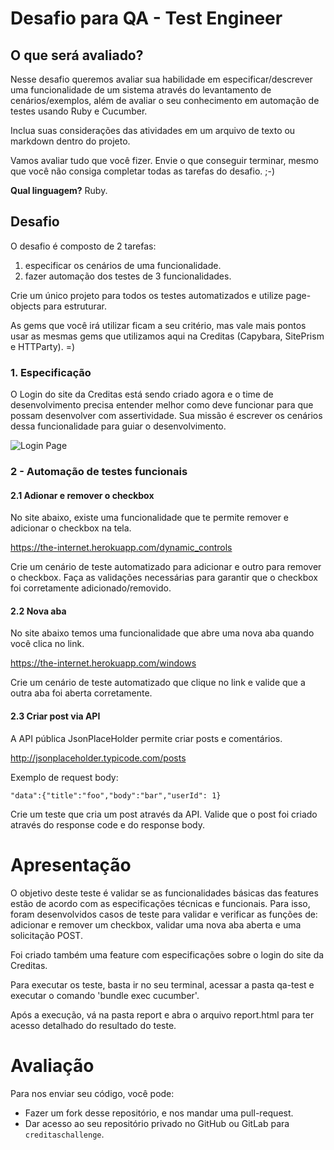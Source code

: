 # Desafio para QA - Test Engineer

## O que será avaliado?

Nesse desafio queremos avaliar sua habilidade em especificar/descrever uma funcionalidade de um sistema através do levantamento de cenários/exemplos, além de avaliar o seu conhecimento em automação de testes usando Ruby e Cucumber.

Inclua suas considerações das atividades em um arquivo de texto ou markdown dentro do projeto.

Vamos avaliar tudo que você fizer. Envie o que conseguir terminar, mesmo que você não consiga completar todas as tarefas do desafio. ;-)

**Qual linguagem?** Ruby.

## Desafio

O desafio é composto de 2 tarefas:

1. especificar os cenários de uma funcionalidade.
2. fazer automação dos testes de 3 funcionalidades.

Crie um único projeto para todos os testes automatizados e utilize page-objects para estruturar.

As gems que você irá utilizar ficam a seu critério, mas vale mais pontos usar as mesmas gems que utilizamos aqui na Creditas (Capybara, SitePrism e HTTParty). =)

### 1. Especificação

O Login do site da Creditas está sendo criado agora e o time de desenvolvimento precisa entender melhor como deve funcionar para que possam desenvolver com assertividade. Sua missão é escrever os cenários dessa funcionalidade para guiar o desenvolvimento.

![Login Page](login_creditas.png)


### 2 - Automação de testes funcionais

#### 2.1 Adionar e remover o checkbox

No site abaixo, existe uma funcionalidade que te permite remover e adicionar o checkbox na tela.

https://the-internet.herokuapp.com/dynamic_controls

Crie um cenário de teste automatizado para adicionar e outro para remover o checkbox. Faça as validações necessárias para garantir que o checkbox foi corretamente adicionado/removido.

#### 2.2 Nova aba

No site abaixo temos uma funcionalidade que abre uma nova aba quando você clica no link.

https://the-internet.herokuapp.com/windows

Crie um cenário de teste automatizado que clique no link e valide que a outra aba foi aberta corretamente.


#### 2.3 Criar post via API

A API pública JsonPlaceHolder permite criar posts e comentários.

http://jsonplaceholder.typicode.com/posts

Exemplo de request body:

`"data":{"title":"foo","body":"bar","userId": 1}`

Crie um teste que cria um post através da API. Valide que o post foi criado através do response code e do response body.

# Apresentação

O objetivo deste teste é validar se as funcionalidades básicas das features estão de acordo com as especificações técnicas e funcionais. Para isso, foram desenvolvidos casos de teste para validar e verificar as funções de: adicionar e remover um checkbox, validar uma nova aba aberta e uma solicitação POST.

Foi criado também uma feature com especificações sobre o login do site da Creditas.

Para executar os teste, basta ir no seu terminal, acessar a pasta qa-test e executar o comando 'bundle exec cucumber'.

Após a execução, vá na pasta report e abra o arquivo report.html para ter acesso detalhado do resultado do teste.

# Avaliação

Para nos enviar seu código, você pode:

* Fazer um fork desse repositório, e nos mandar uma pull-request.
* Dar acesso ao seu repositório privado no GitHub ou GitLab para `creditaschallenge`.
